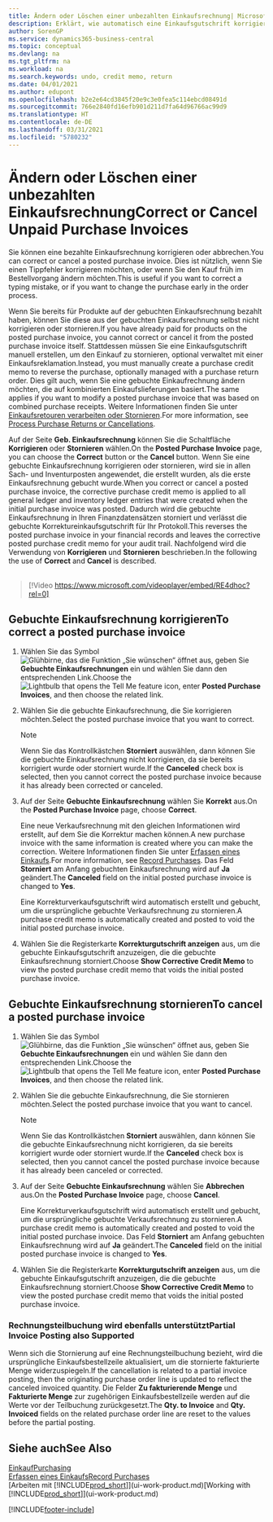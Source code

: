 ```yaml
---
title: Ändern oder Löschen einer unbezahlten Einkaufsrechnung| Microsoft Docs
description: Erklärt, wie automatisch eine Einkaufsgutschrift korrigiert, abgebrochen oder rückgängig gemacht wird und eine gebuchte Einkaufsrechnung erstellt wird.
author: SorenGP
ms.service: dynamics365-business-central
ms.topic: conceptual
ms.devlang: na
ms.tgt_pltfrm: na
ms.workload: na
ms.search.keywords: undo, credit memo, return
ms.date: 04/01/2021
ms.author: edupont
ms.openlocfilehash: b2e2e64cd3845f20e9c3e0fea5c114ebcd08491d
ms.sourcegitcommit: 766e2840fd16efb901d211d7fa64d96766ac99d9
ms.translationtype: HT
ms.contentlocale: de-DE
ms.lasthandoff: 03/31/2021
ms.locfileid: "5780232"
---
```

# <a name="correct-or-cancel-unpaid-purchase-invoices"></a><span data-ttu-id="13b6b-103">Ändern oder Löschen einer unbezahlten Einkaufsrechnung</span><span class="sxs-lookup"><span data-stu-id="13b6b-103">Correct or Cancel Unpaid Purchase Invoices</span></span>

<span data-ttu-id="13b6b-104">Sie können eine bezahlte Einkaufsrechnung korrigieren oder abbrechen.</span><span class="sxs-lookup"><span data-stu-id="13b6b-104">You can correct or cancel a posted purchase invoice.</span></span> <span data-ttu-id="13b6b-105">Dies ist nützlich, wenn Sie einen Tippfehler korrigieren möchten, oder wenn Sie den Kauf früh im Bestellvorgang ändern möchten.</span><span class="sxs-lookup"><span data-stu-id="13b6b-105">This is useful if you want to correct a typing mistake, or if you want to change the purchase early in the order process.</span></span>

<span data-ttu-id="13b6b-106">Wenn Sie bereits für Produkte auf der gebuchten Einkaufsrechnung bezahlt haben, können Sie diese aus der gebuchten Einkaufsrechnung selbst nicht korrigieren oder stornieren.</span><span class="sxs-lookup"><span data-stu-id="13b6b-106">If you have already paid for products on the posted purchase invoice, you cannot correct or cancel it from the posted purchase invoice itself.</span></span> <span data-ttu-id="13b6b-107">Stattdessen müssen Sie eine Einkaufsgutschrift manuell erstellen, um den Einkauf zu stornieren, optional verwaltet mit einer Einkaufsreklamation.</span><span class="sxs-lookup"><span data-stu-id="13b6b-107">Instead, you must manually create a purchase credit memo to reverse the purchase, optionally managed with a purchase return order.</span></span> <span data-ttu-id="13b6b-108">Dies gilt auch, wenn Sie eine gebuchte Einkaufrechnung ändern möchten, die auf kombinierten Einkaufslieferungen basiert.</span><span class="sxs-lookup"><span data-stu-id="13b6b-108">The same applies if you want to modify a posted purchase invoice that was based on combined purchase receipts.</span></span> <span data-ttu-id="13b6b-109">Weitere Informationen finden Sie unter [Einkaufsretouren verarbeiten oder Stornieren](purchasing-how-process-purchase-returns-cancellations.md).</span><span class="sxs-lookup"><span data-stu-id="13b6b-109">For more information, see [Process Purchase Returns or Cancellations](purchasing-how-process-purchase-returns-cancellations.md).</span></span>

<span data-ttu-id="13b6b-110">Auf der Seite **Geb. Einkaufsrechnung** können Sie die Schaltfläche **Korrigieren** oder **Stornieren** wählen.</span><span class="sxs-lookup"><span data-stu-id="13b6b-110">On the **Posted Purchase Invoice** page, you can choose the **Correct** button or the **Cancel** button.</span></span> <span data-ttu-id="13b6b-111">Wenn Sie eine gebuchte Einkaufsrechnung korrigieren oder stornieren, wird sie in allen Sach- und Inventurposten angewendet, die erstellt wurden, als die erste Einkaufsrechnung gebucht wurde.</span><span class="sxs-lookup"><span data-stu-id="13b6b-111">When you correct or cancel a posted purchase invoice, the corrective purchase credit memo is applied to all general ledger and inventory ledger entries that were created when the initial purchase invoice was posted.</span></span> <span data-ttu-id="13b6b-112">Dadurch wird die gebuchte Einkaufsrechnung in Ihren Finanzdatensätzen storniert und verlässt die gebuchte Korrektureinkaufsgutschrift für Ihr Protokoll.</span><span class="sxs-lookup"><span data-stu-id="13b6b-112">This reverses the posted purchase invoice in your financial records and leaves the corrective posted purchase credit memo for your audit trail.</span></span> <span data-ttu-id="13b6b-113">Nachfolgend wird die Verwendung von **Korrigieren** und **Stornieren** beschrieben.</span><span class="sxs-lookup"><span data-stu-id="13b6b-113">In the following the use of **Correct** and **Cancel** is described.</span></span>
<br><br>
> [!Video https://www.microsoft.com/videoplayer/embed/RE4dhoc?rel=0]

## <a name="to-correct-a-posted-purchase-invoice"></a><span data-ttu-id="13b6b-114">Gebuchte Einkaufsrechnung korrigieren</span><span class="sxs-lookup"><span data-stu-id="13b6b-114">To correct a posted purchase invoice</span></span>
1. <span data-ttu-id="13b6b-115">Wählen Sie das Symbol ![Glühbirne, das die Funktion „Sie wünschen“ öffnet](media/ui-search/search_small.png "Was möchten Sie tun?") aus, geben Sie **Gebuchte Einkaufsrechnungen** ein und wählen Sie dann den entsprechenden Link.</span><span class="sxs-lookup"><span data-stu-id="13b6b-115">Choose the ![Lightbulb that opens the Tell Me feature](media/ui-search/search_small.png "Tell me what you want to do") icon, enter **Posted Purchase Invoices**, and then choose the related link.</span></span>  
2. <span data-ttu-id="13b6b-116">Wählen Sie die gebuchte Einkaufsrechnung, die Sie korrigieren möchten.</span><span class="sxs-lookup"><span data-stu-id="13b6b-116">Select the posted purchase invoice that you want to correct.</span></span>  

    > [!NOTE]  
    >   <span data-ttu-id="13b6b-117">Wenn Sie das Kontrollkästchen **Storniert** auswählen, dann können Sie die gebuchte Einkaufsrechnung nicht korrigieren, da sie bereits korrigiert wurde oder storniert wurde.</span><span class="sxs-lookup"><span data-stu-id="13b6b-117">If the **Canceled** check box is selected, then you cannot correct the posted purchase invoice because it has already been corrected or canceled.</span></span>
3. <span data-ttu-id="13b6b-118">Auf der Seite **Gebuchte Einkaufsrechnung** wählen Sie **Korrekt** aus.</span><span class="sxs-lookup"><span data-stu-id="13b6b-118">On the **Posted Purchase Invoice** page, choose **Correct**.</span></span>

    <span data-ttu-id="13b6b-119">Eine neue Verkaufsrechnung mit den gleichen Informationen wird erstellt, auf dem Sie die Korrektur machen können.</span><span class="sxs-lookup"><span data-stu-id="13b6b-119">A new purchase invoice with the same information is created where you can make the correction.</span></span> <span data-ttu-id="13b6b-120">Weitere Informationen finden Sie unter [Erfassen eines Einkaufs](purchasing-how-record-purchases.md).</span><span class="sxs-lookup"><span data-stu-id="13b6b-120">For more information, see [Record Purchases](purchasing-how-record-purchases.md).</span></span> <span data-ttu-id="13b6b-121">Das Feld **Storniert** am Anfang gebuchten Einkaufsrechnung wird auf **Ja** geändert.</span><span class="sxs-lookup"><span data-stu-id="13b6b-121">The **Canceled** field on the initial posted purchase invoice is changed to **Yes**.</span></span>

    <span data-ttu-id="13b6b-122">Eine Korrekturverkaufsgutschrift wird automatisch erstellt und gebucht, um die ursprüngliche gebuchte Verkaufsrechnung zu stornieren.</span><span class="sxs-lookup"><span data-stu-id="13b6b-122">A purchase credit memo is automatically created and posted to void the initial posted purchase invoice.</span></span>
4. <span data-ttu-id="13b6b-123">Wählen Sie die Registerkarte **Korrekturgutschrift anzeigen** aus, um die gebuchte Einkaufsgutschrift anzuzeigen, die die gebuchte Einkaufsrechnung storniert.</span><span class="sxs-lookup"><span data-stu-id="13b6b-123">Choose **Show Corrective Credit Memo** to view the posted purchase credit memo that voids the initial posted purchase invoice.</span></span>

## <a name="to-cancel-a-posted-purchase-invoice"></a><span data-ttu-id="13b6b-124">Gebuchte Einkaufsrechnung stornieren</span><span class="sxs-lookup"><span data-stu-id="13b6b-124">To cancel a posted purchase invoice</span></span>
1. <span data-ttu-id="13b6b-125">Wählen Sie das Symbol ![Glühbirne, das die Funktion „Sie wünschen“ öffnet](media/ui-search/search_small.png "Was möchten Sie tun?") aus, geben Sie **Gebuchte Einkaufsrechnungen** ein und wählen Sie dann den entsprechenden Link.</span><span class="sxs-lookup"><span data-stu-id="13b6b-125">Choose the ![Lightbulb that opens the Tell Me feature](media/ui-search/search_small.png "Tell me what you want to do") icon, enter **Posted Purchase Invoices**, and then choose the related link.</span></span>  
2. <span data-ttu-id="13b6b-126">Wählen Sie die gebuchte Einkaufsrechnung, die Sie stornieren möchten.</span><span class="sxs-lookup"><span data-stu-id="13b6b-126">Select the posted purchase invoice that you want to cancel.</span></span>

    > [!NOTE]  
    >   <span data-ttu-id="13b6b-127">Wenn Sie das Kontrollkästchen **Storniert** auswählen, dann können Sie die gebuchte Einkaufsrechnung nicht korrigieren, da sie bereits korrigiert wurde oder storniert wurde.</span><span class="sxs-lookup"><span data-stu-id="13b6b-127">If the **Canceled** check box is selected, then you cannot cancel the posted purchase invoice because it has already been canceled or corrected.</span></span>
3. <span data-ttu-id="13b6b-128">Auf der Seite **Gebuchte Einkaufsrechnung** wählen Sie **Abbrechen** aus.</span><span class="sxs-lookup"><span data-stu-id="13b6b-128">On the **Posted Purchase Invoice** page, choose **Cancel**.</span></span>

    <span data-ttu-id="13b6b-129">Eine Korrekturverkaufsgutschrift wird automatisch erstellt und gebucht, um die ursprüngliche gebuchte Verkaufsrechnung zu stornieren.</span><span class="sxs-lookup"><span data-stu-id="13b6b-129">A purchase credit memo is automatically created and posted to void the initial posted purchase invoice.</span></span> <span data-ttu-id="13b6b-130">Das Feld **Storniert** am Anfang gebuchten Einkaufsrechnung wird auf **Ja** geändert.</span><span class="sxs-lookup"><span data-stu-id="13b6b-130">The **Canceled** field on the initial posted purchase invoice is changed to **Yes**.</span></span>
4. <span data-ttu-id="13b6b-131">Wählen Sie die Registerkarte **Korrekturgutschrift anzeigen** aus, um die gebuchte Einkaufsgutschrift anzuzeigen, die die gebuchte Einkaufsrechnung storniert.</span><span class="sxs-lookup"><span data-stu-id="13b6b-131">Choose **Show Corrective Credit Memo** to view the posted purchase credit memo that voids the initial posted purchase invoice.</span></span>

### <a name="partial-invoice-posting-also-supported"></a><span data-ttu-id="13b6b-132">Rechnungsteilbuchung wird ebenfalls unterstützt</span><span class="sxs-lookup"><span data-stu-id="13b6b-132">Partial Invoice Posting also Supported</span></span>
<span data-ttu-id="13b6b-133">Wenn sich die Stornierung auf eine Rechnungsteilbuchung bezieht, wird die ursprüngliche Einkaufsbestellzeile aktualisiert, um die stornierte fakturierte Menge widerzuspiegeln.</span><span class="sxs-lookup"><span data-stu-id="13b6b-133">If the cancellation is related to a partial invoice posting, then the originating purchase order line is updated to reflect the canceled invoiced quantity.</span></span> <span data-ttu-id="13b6b-134">Die Felder **Zu fakturierende Menge** und **Fakturierte Menge** zur zugehörigen Einkaufsbestellzeile werden auf die Werte vor der Teilbuchung zurückgesetzt.</span><span class="sxs-lookup"><span data-stu-id="13b6b-134">The **Qty. to Invoice** and **Qty. Invoiced** fields on the related purchase order line are reset to the values before the partial posting.</span></span>

## <a name="see-also"></a><span data-ttu-id="13b6b-135">Siehe auch</span><span class="sxs-lookup"><span data-stu-id="13b6b-135">See Also</span></span>
[<span data-ttu-id="13b6b-136">Einkauf</span><span class="sxs-lookup"><span data-stu-id="13b6b-136">Purchasing</span></span>](purchasing-manage-purchasing.md)  
[<span data-ttu-id="13b6b-137">Erfassen eines Einkaufs</span><span class="sxs-lookup"><span data-stu-id="13b6b-137">Record Purchases</span></span>](purchasing-how-record-purchases.md)  
<span data-ttu-id="13b6b-138">[Arbeiten mit [!INCLUDE[prod_short](includes/prod_short.md)]](ui-work-product.md)</span><span class="sxs-lookup"><span data-stu-id="13b6b-138">[Working with [!INCLUDE[prod_short](includes/prod_short.md)]](ui-work-product.md)</span></span>


[!INCLUDE[footer-include](includes/footer-banner.md)]